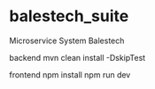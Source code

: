 # balestech_suite
Microservice System Balestech

backend
mvn clean install -DskipTest

frontend 
npm install
npm run dev